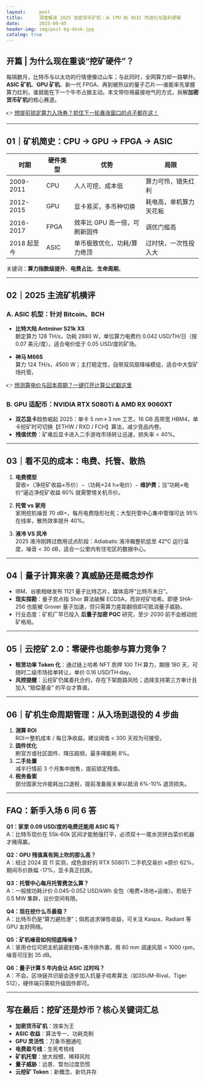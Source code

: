 ```yaml
---
layout:     post
title:      深度解读 2025 加密货币矿机：从 CPU 到 ASIC 的进化与盈利逻辑
date:       2025-09-05
header-img: img/post-bg-desk.jpg
catalog: true
---
```


## 开篇 | 为什么现在重谈“挖矿硬件”？

每隔数月，比特币与以太坊的行情便像过山车；与此同时，全网算力却一路攀升。**ASIC 矿机**、**GPU 矿机**、新一代 FPGA、再到被热议的量子芯片──谁能率先掌握算力红利，谁就能在下一个牛市占据主动。本文带你用最接地气的方式，拆解**加密货币矿机**的核心赛道。

👉 [想提前锁定算力入场券？抓住下一轮暴涨窗口的点子都在这！](https://okxdog.com/)

---

## 01｜矿机简史：CPU → GPU → FPGA → ASIC

| 时期         | 硬件类型 | 优势                           | 局限                        |
|--------------|----------|--------------------------------|-----------------------------|
| 2009-2011    | CPU      | 人人可挖、成本低               | 算力可怜，错失红利          |
| 2012-2015    | GPU      | 显卡易买，多币种切换           | 耗电高，单机算力天花板      |
| 2016-2017    | FPGA     | 效率比 GPU 高一倍，可刷新固件  | 调优门槛高                  |
| 2018 起至今  | ASIC     | 单币极致优化，功耗/算力绝顶    | 过时快，一次性投入大        |

关键词：**算力指数级提升**、**电费占比**、**生命周期**。

---

## 02｜2025 主流矿机横评

### A. ASIC 机型：针对 Bitcoin、BCH

- **比特大陆 Antminer S21k XS**  
  额定算力 128 TH/s，功耗 2880 W，单位算力电费约 0.042 USD/TH/日（按 0.07 美元/度）。适合电价低于 0.05 USD/度的矿场。

- **神马 M66S**  
  算力 124 TH/s，4500 W；主打稳定性，自带双风扇降噪模组，适合中大型矿场托管。

👉 [想测算电价与回本周期？一键打开计算公式戳这里](https://okxdog.com/)

### B. GPU 适配币：NVIDIA RTX 5080Ti & AMD RX 9060XT

- **双芯显卡**趋势崛起 2025：单卡 5 nm＋3 nm 工艺，16 GB 高带宽 HBM4，单卡挖矿时可切换【ETHW / RXD / FCH】算法，减少竞品内卷。  
- **残值优势**：矿难后显卡进入二手游戏市场转让迅速，损失率 < 40%。

---

## 03｜看不见的成本：电费、托管、散热

1. **电费模型**  
   营收=（净挖矿收益×币价）−（功耗×24 h×电价）− **维护费**；当“功耗×电价”逼近净挖矿收益 60% 就需警惕关机币价。

2. **托管 vs 家用**  
   家用挖机噪音 70 dB+，每月电费隐形社死；大型托管中心集中管理可达 95% 在线率，散热效率提升 40%。

3. **液冷 VS 风冷**  
   2025 液冷刚跨过商用试点阶段：Adiabatic 液冷箱整机低至 42℃ 运行温度，噪音 < 30 dB，适合一公里内有住宅区的数据中心。

---

## 04｜量子计算来袭？真威胁还是概念炒作

- IBM、谷歌相继发布 1121 量子比特芯片，媒体高呼“比特币末日”。  
- **现实探勘**：量子宫点指 Shor 算法破解 ECDSA，而非挖矿哈希。即便 SHA-256 也能被 Grover 量子加速，但只需算力差距翻倍即可抵消量子威胁。  
- 行业态度：矿机厂早已投入 **后量子加密 PQC** 研究，至少 2030 前不会撼动挖矿格局。

---

## 05｜云挖矿 2.0：零硬件也能参与算力竞争？

- **租赁功率 Token 化**：通过链上哈希 NFT 质押 100 TH 算力，期限 180 天，可随时二级市场挂单转让，单价 0.16 USD/TH·day。  
- **风控提醒**：云挖矿仍属委托合约，存在下架跑路风险；选择支持第三方审计且加入 “赔偿基金” 的平台才靠谱。

---

## 06｜矿机生命周期管理：从入场到退役的 4 步曲

1. **测算 ROI**  
   ROI＝整机成本 / 每日净收益。建议阈值 < 300 天视为可接受。  
2. **固件优化**  
   刷官方或社区固件、降压超频，最多降能耗 8%。  
3. **二手处置**  
   减半行情前 3 个月集中抛售，提前锁定残值。  
4. **税务备案**  
   部分国家允许能耗出口退税，提前准备报关单以抵消 6%-10% 退货损失。

---

## FAQ：新手入场 6 问 6 答

**Q1：家里 0.09 USD/度的电费还能用 ASIC 吗？**  
A：比特币现价在 55k-60k 区间才能勉强打平，必须双十一尾水货拼白菜价机器才赌得赢。

**Q2：GPU 残值真有网上吹的那么高？**  
A：经过 2024 双 11 实测，成色良好的 RTX 5080Ti 二手机交易价 ≈原价 62%，期间币价跌幅 -17%，显卡真正抗跌。

**Q3：托管中心每月托管费怎么算？**  
A：一般按功耗计价 0.045-0.052 USD/kWh 全包（电费+场地+运维）。若低于 0.5 MW 集群，议价空间有限。

**Q4：现在挖什么币最稳？**  
A：比特币仍是“算力避险港”；倘若追求弹性收益，可关注 Kaspa、Radiant 等 GPU 友好网络。

**Q5：矿机噪音如何彻底降噪？**  
A：家用仓位可把主机装密封箱+液冷排外置，用 80 mm 调速风扇 < 1000 rpm，噪音可压到 35 dB。

**Q6：量子计算 5 年内会让 ASIC 过时吗？**  
A：不会。区块链共识层会逐步加入抗量子哈希算法（如3SUM-Rival、Tiger 512），硬件端只需软升级固件即可。

---

## 写在最后：挖矿还是炒币？核心关键词汇总

- **加密货币矿机**：效率为王  
- **ASIC 收益**：算法专一、功耗克制  
- **GPU 灵活性**：万象币圈通吃  
- **电费盈亏线**：生死考核线  
- **矿机托管**：放大规模、稀释风险  
- **量子威胁**：远景、暂勿过度恐慌  
- **云挖矿 Token**：新概念、新坑并存
